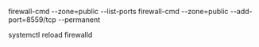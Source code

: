 firewall-cmd --zone=public --list-ports 
firewall-cmd --zone=public --add-port=8559/tcp --permanent


systemctl reload firewalld
